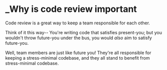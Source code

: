 # _Why is code review important

Code review is a great way to keep a team responsible for each other. 

Think of it this way-- You're writing code that satisfies present-you; but you wouldn't throw future-you under the bus, you would _also_ aim to satisfy future-you. 

Well, team members are just like future you! They're all responsible for keeping a stress-minimal codebase, and they all stand to benefit from stress-minimal codebase. 
